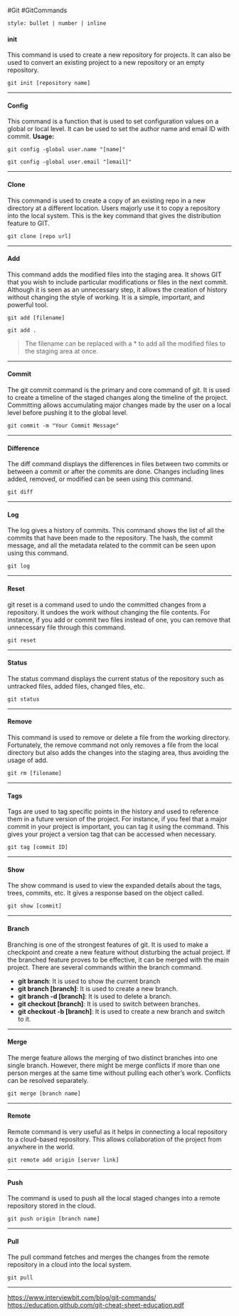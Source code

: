 #Git #GitCommands

```toc
style: bullet | number | inline
```

#### init
This command is used to create a new repository for projects. It can also be used to convert an existing project to a new repository or an empty repository.

```
git init [repository name]
```

---
#### Config

This command is a function that is used to set configuration values on a global or local level. It can be used to set the author name and email ID with commit.
**Usage:**

```
git config -global user.name "[name]"

git config -global user.email "[email]"
```

---
#### Clone
This command is used to create a copy of an existing repo in a new directory at a different location. Users majorly use it to copy a repository into the local system. This is the key command that gives the distribution feature to GIT. 

```
git clone [repo url]
```

---
#### Add
This command adds the modified files into the staging area. It shows GIT that you wish to include particular modifications or files in the next commit. Although it is seen as an unnecessary step, it allows the creation of history without changing the style of working. It is a simple, important, and powerful tool. 

```
git add [filename]

git add .
```

> The filename can be replaced with a * to add all the modified files to the staging area at once.

---
#### Commit

The git commit command is the primary and core command of git. It is used to create a timeline of the staged changes along the timeline of the project. Committing allows accumulating major changes made by the user on a local level before pushing it to the global level. 

```
git commit -m "Your Commit Message"
```
---
#### Difference

The diff command displays the differences in files between two commits or between a commit or after the commits are done. Changes including lines added, removed, or modified can be seen using this command. 

```
git diff
```

---
#### Log

The log gives a history of commits. This command shows the list of all the commits that have been made to the repository. The hash, the commit message, and all the metadata related to the commit can be seen upon using this command. 

```
git log
```

---
#### Reset

git reset is a command used to undo the committed changes from a repository. It undoes the work without changing the file contents. For instance, if you add or commit two files instead of one, you can remove that unnecessary file through this command.

```
git reset
```

---
#### Status

The status command displays the current status of the repository such as untracked files, added files, changed files, etc.

```
git status
```

---
#### Remove

This command is used to remove or delete a file from the working directory. Fortunately, the remove command not only removes a file from the local directory but also adds the changes into the staging area, thus avoiding the usage of add. 

```
git rm [filename]
```

---
#### Tags

Tags are used to tag specific points in the history and used to reference them in a future version of the project. For instance, if you feel that a major commit in your project is important, you can tag it using the command. This gives your project a version tag that can be accessed when necessary. 

```
git tag [commit ID]
```

---
#### Show
The show command is used to view the expanded details about the tags, trees, commits, etc. It gives a response based on the object called. 

```
git show [commit]
```

---
#### Branch

Branching is one of the strongest features of git. It is used to make a checkpoint and create a new feature without disturbing the actual project. If the branched feature proves to be effective, it can be merged with the main project. There are several commands within the branch command. 

-   **git branch**: It is used to show the current branch
-   **git branch [branch]**: It is used to create a new branch. 
-   **git branch -d [branch]**: It is used to delete a branch. 
-   **git checkout [branch]**: It is used to switch between branches.
-   **git checkout -b [branch]**: It is used to create a new branch and switch to it. 

---
#### Merge

The merge feature allows the merging of two distinct branches into one single branch. However, there might be merge conflicts if more than one person merges at the same time without pulling each other’s work. Conflicts can be resolved separately. 

```
git merge [branch name]
```

---
#### Remote

Remote command is very useful as it helps in connecting a local repository to a cloud-based repository. This allows collaboration of the project from anywhere in the world. 

```
git remote add origin [server link]
```

---
#### Push

The command is used to push all the local staged changes into a remote repository stored in the cloud.

```
git push origin [branch name]
```

---
#### Pull

The pull command fetches and merges the changes from the remote repository in a cloud into the local system. 

```
git pull
```

---
https://www.interviewbit.com/blog/git-commands/
https://education.github.com/git-cheat-sheet-education.pdf